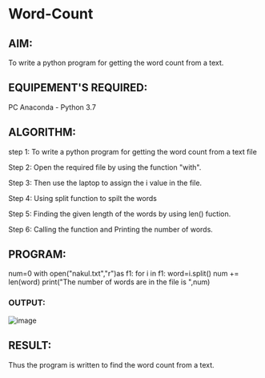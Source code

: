 # Word-Count
## AIM:
To write a python program for getting the word count from a text.
## EQUIPEMENT'S REQUIRED: 
PC
Anaconda - Python 3.7
## ALGORITHM: 
step 1:
To write a python program for getting the word count from a text file

Step 2:
Open the required file by using the function "with".

Step 3:
Then use the laptop to assign the i value in the file.

Step 4:
Using split function to spilt the words

Step 5:
Finding the given length of the words by using len() fuction.

Step 6:
Calling the function and Printing the number of words.
## PROGRAM:
num=0
with open("nakul.txt","r")as f1:
    for i in f1:
        word=i.split()
        num += len(word)
print("The number of words are in the file is ",num)
### OUTPUT:
![image](https://github.com/Nakul1411/Word-Count/assets/138849780/3eb91133-712a-4b51-8802-c5e5ceec3ef0)



## RESULT:
Thus the program is written to find the word count from a text.
